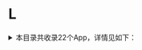 # L
<details>
<summary>
本目录共收录22个App，详情见如下：
</summary>

- [line](https://github.com/zirawell/Ad-Cleaner/tree/main/Adblock/App/L/line)
- [locsim](https://github.com/zirawell/Ad-Cleaner/tree/main/Adblock/App/L/locsim)
- [lofter](https://github.com/zirawell/Ad-Cleaner/tree/main/Adblock/App/L/lofter)
- [两步路](https://github.com/zirawell/Ad-Cleaner/tree/main/Adblock/App/L/%E4%B8%A4%E6%AD%A5%E8%B7%AF)
- [乐刻](https://github.com/zirawell/Ad-Cleaner/tree/main/Adblock/App/L/%E4%B9%90%E5%88%BB)
- [乐播投屏](https://github.com/zirawell/Ad-Cleaner/tree/main/Adblock/App/L/%E4%B9%90%E6%92%AD%E6%8A%95%E5%B1%8F)
- [乐橙](https://github.com/zirawell/Ad-Cleaner/tree/main/Adblock/App/L/%E4%B9%90%E6%A9%99)
- [乐视视频](https://github.com/zirawell/Ad-Cleaner/tree/main/Adblock/App/L/%E4%B9%90%E8%A7%86%E8%A7%86%E9%A2%91)
- [懒人听书](https://github.com/zirawell/Ad-Cleaner/tree/main/Adblock/App/L/%E6%87%92%E4%BA%BA%E5%90%AC%E4%B9%A6)
- [懒投资](https://github.com/zirawell/Ad-Cleaner/tree/main/Adblock/App/L/%E6%87%92%E6%8A%95%E8%B5%84)
- [懒饭](https://github.com/zirawell/Ad-Cleaner/tree/main/Adblock/App/L/%E6%87%92%E9%A5%AD)
- [拉卡拉](https://github.com/zirawell/Ad-Cleaner/tree/main/Adblock/App/L/%E6%8B%89%E5%8D%A1%E6%8B%89)
- [拦截100](https://github.com/zirawell/Ad-Cleaner/tree/main/Adblock/App/L/%E6%8B%A6%E6%88%AA100)
- [旅法师营地](https://github.com/zirawell/Ad-Cleaner/tree/main/Adblock/App/L/%E6%97%85%E6%B3%95%E5%B8%88%E8%90%A5%E5%9C%B0)
- [来疯](https://github.com/zirawell/Ad-Cleaner/tree/main/Adblock/App/L/%E6%9D%A5%E7%96%AF)
- [灵锡](https://github.com/zirawell/Ad-Cleaner/tree/main/Adblock/App/L/%E7%81%B5%E9%94%A1)
- [猎聘](https://github.com/zirawell/Ad-Cleaner/tree/main/Adblock/App/L/%E7%8C%8E%E8%81%98)
- [联想](https://github.com/zirawell/Ad-Cleaner/tree/main/Adblock/App/L/%E8%81%94%E6%83%B3)
- [莱充](https://github.com/zirawell/Ad-Cleaner/tree/main/Adblock/App/L/%E8%8E%B1%E5%85%85)
- [菱菱邦](https://github.com/zirawell/Ad-Cleaner/tree/main/Adblock/App/L/%E8%8F%B1%E8%8F%B1%E9%82%A6)
- [蓝基因](https://github.com/zirawell/Ad-Cleaner/tree/main/Adblock/App/L/%E8%93%9D%E5%9F%BA%E5%9B%A0)
- [领英](https://github.com/zirawell/Ad-Cleaner/tree/main/Adblock/App/L/%E9%A2%86%E8%8B%B1)

</details>